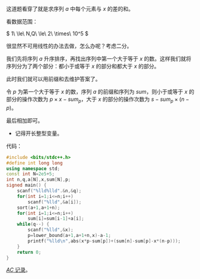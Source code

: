 这道题看穿了就是求序列 $a$ 中每个元素与 $x$ 的差的和。

看数据范围：

$ 1\ \le\ N,Q\ \le\ 2\ \times\ 10^5 $

很显然不可用线性的办法去做，怎么办呢？考虑二分。

我们先将序列 $a$ 升序排序，再找出序列中第一个大于等于 $x$ 的数。这样我们就将序列分为了两个部分：都小于或等于 $x$ 的部分和都大于 $x$ 的部分。

此时我们就可以用前缀和去维护答案了。

令 $p$ 为第一个大于等于 $x$ 的数，序列 $a$ 的前缀和序列为 $sum$，则小于或等于 $x$ 的部分的操作次数为 $p \times x - sum_p$，大于 $x$ 的部分的操作次数为 $s - sum_p \times (n - p)$。

最后相加即可。

* 记得开长整型变量。

代码：

```cpp
#include <bits/stdc++.h>
#define int long long
using namespace std;
const int N=2e5+5;
int n,q,a[N],x,sum[N],p;
signed main() {
	scanf("%lld%lld".&n,&q);
	for(int i=1;i<=n;i++)
		scanf("%lld",&a[i]);
	sort(a+1,a+1+n);
	for(int i=1;i<=n;i++)
		sum[i]=sum[i-1]+a[i];
	while(q--) {
		scanf("%lld",&x);
		p=lower_bound(a+1,a+1+n,x)-a-1;
		printf("%lld\n",abs(x*p-sum[p])+(sum[n]-sum[p]-x*(n-p)));
	}
	return 0;
}
```

[$AC$ 记录](https://www.luogu.com.cn/record/109478178)。